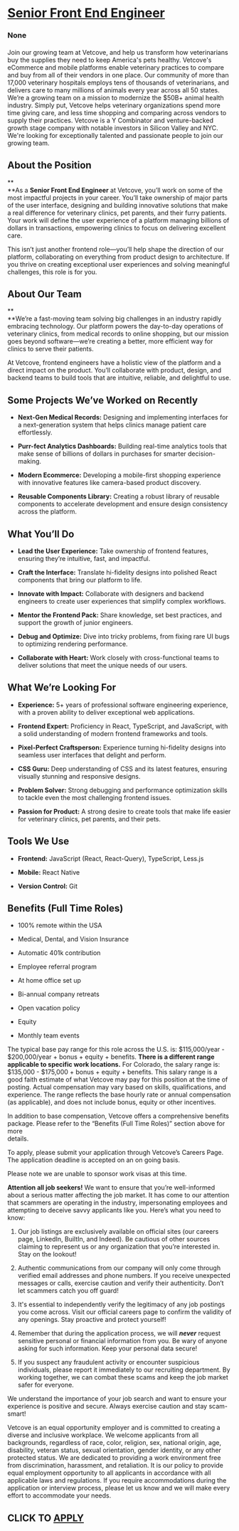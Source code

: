 # [Senior Front End Engineer ](https://www.remotewlb.com/apply/senior-front-end-engineer-134820)  
### None  
####  

Join our growing team at Vetcove, and help us transform how veterinarians buy the supplies they need to keep America's pets healthy. Vetcove's eCommerce and mobile platforms enable veterinary practices to compare and buy from all of their vendors in one place. Our community of more than 17,000 veterinary hospitals employs tens of thousands of veterinarians, and delivers care to many millions of animals every year across all 50 states. We’re a growing team on a mission to modernize the $50B+ animal health industry. Simply put, Vetcove helps veterinary organizations spend more time giving care, and less time shopping and comparing across vendors to supply their practices. Vetcove is a Y Combinator and venture-backed growth stage company with notable investors in Silicon Valley and NYC. We're looking for exceptionally talented and passionate people to join our growing team.

## **About the Position**

 **  
**As a **Senior Front End Engineer** at Vetcove, you’ll work on some of the most impactful projects in your career. You’ll take ownership of major parts of the user interface, designing and building innovative solutions that make a real difference for veterinary clinics, pet parents, and their furry patients. Your work will define the user experience of a platform managing billions of dollars in transactions, empowering clinics to focus on delivering excellent care.

This isn’t just another frontend role—you’ll help shape the direction of our platform, collaborating on everything from product design to architecture. If you thrive on creating exceptional user experiences and solving meaningful challenges, this role is for you.

##  **About Our Team**

 **  
**We’re a fast-moving team solving big challenges in an industry rapidly embracing technology. Our platform powers the day-to-day operations of veterinary clinics, from medical records to online shopping, but our mission goes beyond software—we’re creating a better, more efficient way for clinics to serve their patients.

At Vetcove, frontend engineers have a holistic view of the platform and a direct impact on the product. You’ll collaborate with product, design, and backend teams to build tools that are intuitive, reliable, and delightful to use.

##  **Some Projects We’ve Worked on Recently**

  *  **Next-Gen Medical Records:** Designing and implementing interfaces for a next-generation system that helps clinics manage patient care effortlessly.

  *  **Purr-fect Analytics Dashboards:** Building real-time analytics tools that make sense of billions of dollars in purchases for smarter decision-making.

  *  **Modern Ecommerce:** Developing a mobile-first shopping experience with innovative features like camera-based product discovery.

  *  **Reusable Components Library:** Creating a robust library of reusable components to accelerate development and ensure design consistency across the platform.

##  **What You’ll Do**

  *  **Lead the User Experience:** Take ownership of frontend features, ensuring they’re intuitive, fast, and impactful.

  *  **Craft the Interface:** Translate hi-fidelity designs into polished React components that bring our platform to life.

  *  **Innovate with Impact:** Collaborate with designers and backend engineers to create user experiences that simplify complex workflows.

  *  **Mentor the Frontend Pack:** Share knowledge, set best practices, and support the growth of junior engineers.

  *  **Debug and Optimize:** Dive into tricky problems, from fixing rare UI bugs to optimizing rendering performance.

  *  **Collaborate with Heart:** Work closely with cross-functional teams to deliver solutions that meet the unique needs of our users.

##  **What We’re Looking For**

  *  **Experience:** 5+ years of professional software engineering experience, with a proven ability to deliver exceptional web applications.

  *  **Frontend Expert:** Proficiency in React, TypeScript, and JavaScript, with a solid understanding of modern frontend frameworks and tools.

  *  **Pixel-Perfect Craftsperson:** Experience turning hi-fidelity designs into seamless user interfaces that delight and perform.

  *  **CSS Guru:** Deep understanding of CSS and its latest features, ensuring visually stunning and responsive designs.

  *  **Problem Solver:** Strong debugging and performance optimization skills to tackle even the most challenging frontend issues.

  *  **Passion for Product:** A strong desire to create tools that make life easier for veterinary clinics, pet parents, and their pets.

##  **Tools We Use**

  *  **Frontend:** JavaScript (React, React-Query), TypeScript, Less.js

  *  **Mobile:** React Native

  *  **Version Control:** Git

##  **Benefits (Full Time Roles)**

  * 100% remote within the USA

  * Medical, Dental, and Vision Insurance 

  * Automatic 401k contribution

  * Employee referral program

  * At home office set up 

  * Bi-annual company retreats 

  * Open vacation policy 

  * Equity

  * Monthly team events

The typical base pay range for this role across the U.S. is: $115,000/year - $200,000/year + bonus + equity + benefits. **There is a different range applicable to specific work locations.** For Colorado, the salary range is: $135,000 - $175,000 + bonus + equity + benefits. This salary range is a good faith estimate of what Vetcove may pay for this position at the time of posting. Actual compensation may vary based on skills, qualifications, and experience. The range reflects the base hourly rate or annual compensation (as applicable), and does not include bonus, equity or other incentives.

  
In addition to base compensation, Vetcove offers a comprehensive benefits  
package. Please refer to the “Benefits (Full Time Roles)” section above for more  
details.

To apply, please submit your application through Vetcove’s Careers Page. The application deadline is accepted on an on going basis.

Please note we are unable to sponsor work visas at this time.

**Attention all job seekers!** We want to ensure that you’re well-informed about a serious matter affecting the job market. It has come to our attention that scammers are operating in the industry, impersonating employees and attempting to deceive savvy applicants like you. Here’s what you need to know:

  1. Our job listings are exclusively available on official sites (our careers page, LinkedIn, BuiltIn, and Indeed). Be cautious of other sources claiming to represent us or any organization that you’re interested in. Stay on the lookout!

  2. Authentic communications from our company will only come through verified email addresses and phone numbers. If you receive unexpected messages or calls, exercise caution and verify their authenticity. Don’t let scammers catch you off guard!

  3. It's essential to independently verify the legitimacy of any job postings you come across. Visit our official careers page to confirm the validity of any openings. Stay proactive and protect yourself!

  4. Remember that during the application process, we will _**never**_ request sensitive personal or financial information from you. Be wary of anyone asking for such information. Keep your personal data secure!

  5. If you suspect any fraudulent activity or encounter suspicious individuals, please report it immediately to our recruiting department. By working together, we can combat these scams and keep the job market safer for everyone.

We understand the importance of your job search and want to ensure your experience is positive and secure. Always exercise caution and stay scam-smart!

Vetcove is an equal opportunity employer and is committed to creating a diverse and inclusive workplace. We welcome applicants from all backgrounds, regardless of race, color, religion, sex, national origin, age, disability, veteran status, sexual orientation, gender identity, or any other protected status. We are dedicated to providing a work environment free from discrimination, harassment, and retaliation. It is our policy to provide equal employment opportunity to all applicants in accordance with all applicable laws and regulations. If you require accommodations during the application or interview process, please let us know and we will make every effort to accommodate your needs.

  
## CLICK TO [APPLY](https://www.remotewlb.com/apply/senior-front-end-engineer-134820)

